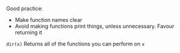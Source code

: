 Good practice:
-  Make function names clear
-  Avoid making functions print things, unless unnecessary. Favour returning it

`dir(x)` Returns all of the functions you can perform on `x`